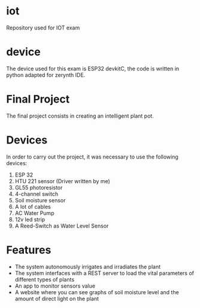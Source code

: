 # iot
Repository used for IOT exam
# device
The device used for this exam is ESP32 devkitC, the code is written in python adapted for zerynth IDE.
# Final Project
The final project consists in creating an intelligent plant pot.
# Devices
In order to carry out the project, it was necessary to use the following devices:
1) ESP 32
2) HTU 221 sensor (Driver written by me)
3) GL55 photoresistor
4) 4-channel switch
5) Soil moisture sensor
6) A lot of cables
7) AC Water Pump
8) 12v led strip
9) A Reed-Switch as Water Level Sensor
# Features
- The system autonomously irrigates and irradiates the plant
- The system interfaces with a REST server to load the vital parameters of different types of plants
- An app to monitor sensors value
- A website where you can see graphs of soil moisture level and the amount of direct light on the plant
